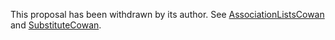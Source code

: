 This proposal has been withdrawn by its author.  See [AssociationListsCowan](AssociationListsCowan.md) and [SubstituteCowan](SubstituteCowan.md).
